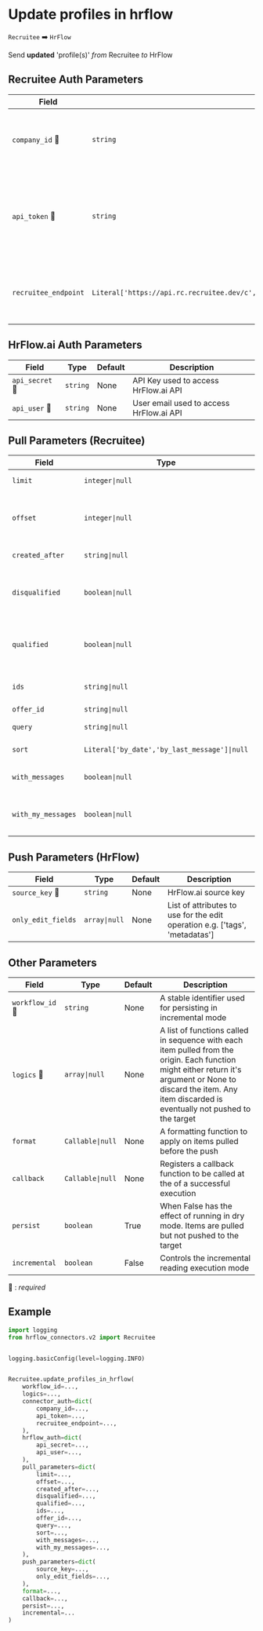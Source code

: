 # Update profiles in hrflow
`Recruitee` :arrow_right: `HrFlow`

Send **updated** 'profile(s)' _from_ Recruitee _to_ HrFlow



## Recruitee Auth Parameters

| Field | Type | Default | Description |
| ----- | ---- | ------- | ----------- |
| `company_id` :red_circle: | `string` | None | Company ID. A company subdomain can also be used. |
| `api_token` :red_circle: | `string` | None | Personal API Token allowing access to the Recruitee API from external services. |
| `recruitee_endpoint`  | `Literal['https://api.rc.recruitee.dev/c','https://api.recruitee.com/c','https://api.s.recruitee.com/c']` | https://api.recruitee.com/c | Specifies which endpoint to be used, satging or production. |

## HrFlow.ai Auth Parameters

| Field | Type | Default | Description |
| ----- | ---- | ------- | ----------- |
| `api_secret` :red_circle: | `string` | None | API Key used to access HrFlow.ai API |
| `api_user` :red_circle: | `string` | None | User email used to access HrFlow.ai API |

## Pull Parameters (Recruitee)

| Field | Type | Default | Description |
| ----- | ---- | ------- | ----------- |
| `limit`  | `integer\|null` | None | Specifies the number of candidates to retrieve |
| `offset`  | `integer\|null` | None | Skip number of candidates from the begining, used for ‘load more’, offset for next page should be current offset + limit |
| `created_after`  | `string\|null` | None | Show only candidates created after given date |
| `disqualified`  | `boolean\|null` | None | Show only disqualified candidates who are disqualified in at least one job (should be string ‘true’ or ‘1’). |
| `qualified`  | `boolean\|null` | None | Show only disqualified candidates who are qualified in at least one job (should be string ‘true’ or ‘1’). |
| `ids`  | `string\|null` | None | List of IDs separated by comma, example: 234221,4211412,535432 |
| `offer_id`  | `string\|null` | None | Filter by offer |
| `query`  | `string\|null` | None | Search query for candidate’s name or offer |
| `sort`  | `Literal['by_date','by_last_message']\|null` | None | Sorting options: by_date, by_last_message |
| `with_messages`  | `boolean\|null` | None | Show only candidates with messages (should be string ‘true’ or ‘1’) |
| `with_my_messages`  | `boolean\|null` | None | Show only candidates with messages that current admin sent (should be string ‘true’ or ‘1’ |

## Push Parameters (HrFlow)

| Field | Type | Default | Description |
| ----- | ---- | ------- | ----------- |
| `source_key` :red_circle: | `string` | None | HrFlow.ai source key |
| `only_edit_fields`  | `array\|null` | None | List of attributes to use for the edit operation e.g. ['tags', 'metadatas'] |

## Other Parameters

| Field | Type | Default | Description |
| ----- | ---- | ------- | ----------- |
| `workflow_id` :red_circle: | `string` | None | A stable identifier used for persisting in incremental mode |
| `logics` :red_circle: | `array\|null` | None | A list of functions called in sequence with each item pulled from the origin. Each function might either return it's argument or None to discard the item. Any item discarded is eventually not pushed to the target |
| `format`  | `Callable\|null` | None | A formatting function to apply on items pulled before the push |
| `callback`  | `Callable\|null` | None | Registers a callback function to be called at the of a successful execution |
| `persist`  | `boolean` | True | When False has the effect of running in dry mode. Items are pulled but not pushed to the target |
| `incremental`  | `boolean` | False | Controls the incremental reading execution mode |

:red_circle: : *required*

## Example

```python
import logging
from hrflow_connectors.v2 import Recruitee


logging.basicConfig(level=logging.INFO)


Recruitee.update_profiles_in_hrflow(
    workflow_id=...,
    logics=...,
    connector_auth=dict(
        company_id=...,
        api_token=...,
        recruitee_endpoint=...,
    ),
    hrflow_auth=dict(
        api_secret=...,
        api_user=...,
    ),
    pull_parameters=dict(
        limit=...,
        offset=...,
        created_after=...,
        disqualified=...,
        qualified=...,
        ids=...,
        offer_id=...,
        query=...,
        sort=...,
        with_messages=...,
        with_my_messages=...,
    ),
    push_parameters=dict(
        source_key=...,
        only_edit_fields=...,
    ),
    format=...,
    callback=...,
    persist=...,
    incremental=...
)
```